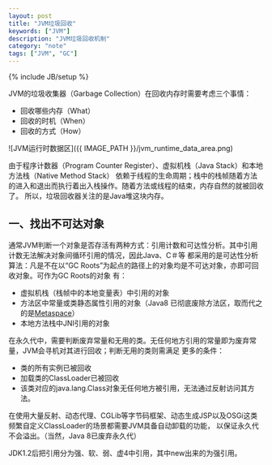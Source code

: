 ```yaml
---
layout: post
title: "JVM垃圾回收"
keywords: ["JVM"]
description: "JVM垃圾回收机制"
category: "note"
tags: ["JVM", "GC"]
---
```

{% include JB/setup %}

JVM的垃圾收集器（Garbage Collection）在回收内存时需要考虑三个事情：

- 回收哪些内存（What）
- 回收的时机（When）
- 回收的方式（How）

![JVM运行时数据区]({{ IMAGE_PATH }}/jvm_runtime_data_area.png)

由于程序计数器（Program Counter Register）、虚拟机栈（Java Stack）和本地方法栈（Native Method Stack）
依赖于线程的生命周期；栈中的栈帧随着方法的进入和退出而执行着出入栈操作。随着方法或线程的结束，内存自然的就被回收了。
所以，垃圾回收器关注的是Java堆这块内存。

## 一、找出不可达对象

通常JVM判断一个对象是否存活有两种方式：引用计数和可达性分析。其中引用计数无法解决对象间循环引用的情况，因此Java、C＃等
都采用的是可达性分析算法：凡是不在以“GC Roots”为起点的路径上的对象均是不可达对象，亦即可回收对象。可作为GC Roots的对象
有：

- 虚拟机栈（栈帧中的本地变量表）中引用的对象
- 方法区中常量或类静态属性引用的对象（Java8 已彻底废除方法区，取而代之的是[Metaspace](http://stackoverflow.com/questions/18339707/permgen-elimination-in-jdk-8#answer-22509753)）
- 本地方法栈中JNI引用的对象

在永久代中，需要判断废弃常量和无用的类。无任何地方引用的常量即为废弃常量，JVM会寻机对其进行回收；判断无用的类则需满足
更多的条件：

- 类的所有实例已被回收
- 加载类的ClassLoader已被回收
- 该类对应的java.lang.Class对象无任何地方被引用，无法通过反射访问其方法。

在使用大量反射、动态代理、CGLib等字节码框架、动态生成JSP以及OSGi这类频繁自定义ClassLoader的场景都需要JVM具备自动卸载的功能，
以保证永久代不会溢出。（当然，Java 8已废弃永久代）

JDK1.2后把引用分为强、软、弱、虚4中引用，其中new出来的为强引用。
